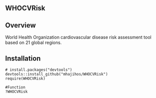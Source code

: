 ## WHOCVRisk
## Overview
World Health Organization cardiovascular disease risk assessment tool based on 21 global regions.

## Installation
```
# install.packages("devtools")
devtools::install_github("mhajihos/WHOCVRisk")
require(WHOCVRisk)

#Function
?WHOCVRisk


```
